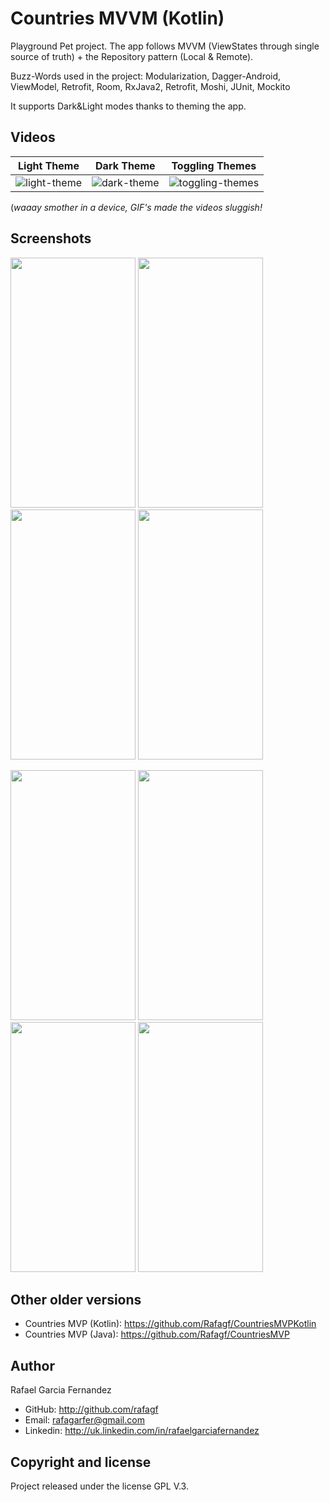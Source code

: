 # Countries MVVM (Kotlin)

Playground Pet project. The app follows MVVM (ViewStates through single source of truth) + the Repository pattern (Local & Remote). 

Buzz-Words used in the project: Modularization, Dagger-Android, ViewModel, Retrofit, Room, RxJava2, Retrofit, Moshi, JUnit, Mockito

It supports Dark&Light modes thanks to theming the app. 


## Videos

Light Theme | Dark Theme | Toggling Themes
:-------------------------:|:-------------------------:|:-------------------------:
![light-theme](https://user-images.githubusercontent.com/6362660/60772139-e9b09a00-a0e9-11e9-9e28-f29da8d1b094.gif) | ![dark-theme](https://user-images.githubusercontent.com/6362660/60772140-ea493080-a0e9-11e9-94f2-39280b5f63a2.gif)| ![toggling-themes](https://user-images.githubusercontent.com/6362660/60771589-56c03180-a0e2-11e9-954a-93eee49d20e0.gif)

(*waaay smother in a device, GIF's made the videos sluggish!*

## Screenshots

<p float="left">
  <img src="https://user-images.githubusercontent.com/6362660/60771595-663f7a80-a0e2-11e9-9a28-4d34bfe8e7f8.png" width="200" height="400" />
   <img src="https://user-images.githubusercontent.com/6362660/60771693-6b50f980-a0e3-11e9-8393-996a900f0fdf.png" width="200" height="400" />
    <img src="https://user-images.githubusercontent.com/6362660/60771669-3e044b80-a0e3-11e9-8e5d-e1f69a993e71.png" width="200" height="400" />
    <img src="https://user-images.githubusercontent.com/6362660/60771670-3e044b80-a0e3-11e9-9aa8-00813756c44b.png" width="200" height="400" />

<p float="left">
  <img src="https://user-images.githubusercontent.com/6362660/60771706-89b6f500-a0e3-11e9-9038-e51e650673a8.png" width="200" height="400" />
   <img src="https://user-images.githubusercontent.com/6362660/60771707-8cb1e580-a0e3-11e9-963a-8ed5546a1a8e.png" width="200" height="400" />
    <img src="https://user-images.githubusercontent.com/6362660/60771710-91769980-a0e3-11e9-8be1-3e5a0ad3e276.png" width="200" height="400" />
    <img src="https://user-images.githubusercontent.com/6362660/60771711-91769980-a0e3-11e9-9008-760a5abf95c3.png" width="200" height="400" />


## Other older versions
* Countries MVP (Kotlin): https://github.com/Rafagf/CountriesMVPKotlin
* Countries MVP (Java): https://github.com/Rafagf/CountriesMVP


## Author

Rafael Garcia Fernandez

* GitHub: http://github.com/rafagf
* Email: rafagarfer@gmail.com
* Linkedin: http://uk.linkedin.com/in/rafaelgarciafernandez

## Copyright and license

Project released under the license GPL V.3.
